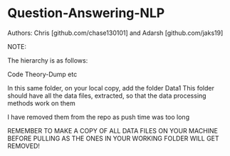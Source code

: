 # Question-Answering-NLP

Authors: Chris [github.com/chase130101] and Adarsh [github.com/jaks19]

NOTE:

The hierarchy is as follows:

Code
Theory-Dump
etc

In this same folder, on your local copy, add the folder Data1 
This folder should have all the data files, extracted, so that the data processing methods work on them

I have removed them from the repo as push time was too long

REMEMBER TO MAKE A COPY OF ALL DATA FILES ON YOUR MACHINE BEFORE PULLING AS THE ONES IN YOUR WORKING FOLDER WILL GET REMOVED!
